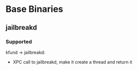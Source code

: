 # Base Binaries

## jailbreakd

### Supported


kfund -> jailbreakd:
- XPC call to jailbreakd, make it create a thread and return it
